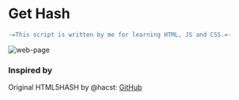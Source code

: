 # Get Hash

```diff
-=This script is written by me for learning HTML, JS and CSS.=-
```

![web-page](https://i.ibb.co/Sx8Z4p4/page.png) 

### Inspired by
Original HTML5HASH by @hacst: [GitHub](https://github.com/hacst/HTML5HASH)
